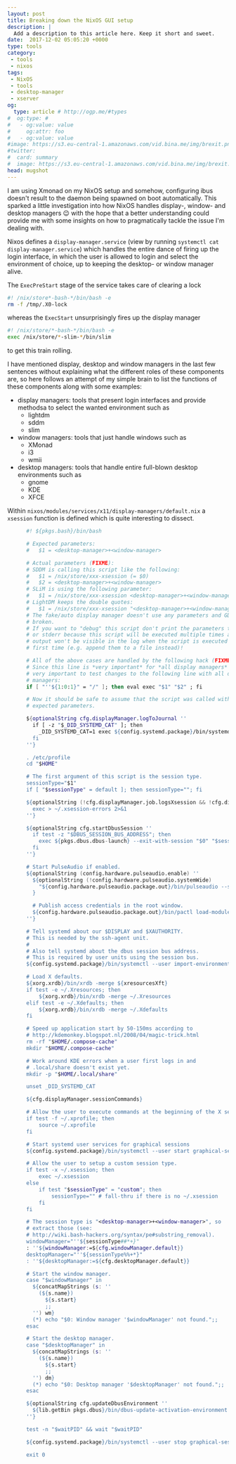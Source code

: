 ```yaml
---
layout: post
title: Breaking down the NixOS GUI setup
description: |
  Add a description to this article here. Keep it short and sweet.
date:  2017-12-02 05:05:20 +0000
type: tools
category:
 - tools
 - nixos
tags:
 - NixOS
 - tools
 - desktop-manager
 - xserver
og:
  type: article # http://ogp.me/#types
#  og:type: # 
#   - og:value: value
#     og:attr: foo
#   - og:value: value
#image: https://s3.eu-central-1.amazonaws.com/vid.bina.me/img/brexit.png
#twitter:
#  card: summary
#  image: https://s3.eu-central-1.amazonaws.com/vid.bina.me/img/brexit.png
head: mugshot
---
```

I am using Xmonad on my NixOS setup and somehow, configuring ibus doesn't
result to the daemon being spawned on boot automatically. This sparked a little
investigation into how NixOS handles display-, window- and desktop managers
:wink: with the hope that a better understanding could provide me with some
insights on how to pragmatically tackle the issue I'm dealing with.

Nixos defines a `display-manager.service` (view by running
`systemctl cat display-manager.service`) which handles the entire dance of
firing up the login interface, in which the user is allowed to login and select
the environment of choice, up to keeping the desktop- or window manager alive.

The `ExecPreStart` stage of the service takes care of clearing a lock

```bash
#! /nix/store*-bash-*/bin/bash -e
rm -f /tmp/.X0-lock
```

whereas the `ExecStart` unsurprisingly fires up the display manager

```bash
#! /nix/store/*-bash-*/bin/bash -e
exec /nix/store/*-slim-*/bin/slim
```

to get this train rolling.

I have mentioned display, desktop and window managers in the last few sentences
without explaining what the different roles of these components are, so here
follows an attempt of my simple brain to list the functions of these components
along with some examples:

  - display managers: tools that present login interfaces and provide methodsa
  to select the wanted environment such as
    - lightdm
    - sddm
    - slim
  - window managers: tools that just handle windows such as
    - XMonad
    - i3
    - wmii
  - desktop managers: tools that handle entire full-blown desktop environments
  such as
    - gnome
    - KDE
    - XFCE

Within `nixos/modules/services/x11/display-managers/default.nix` a `xsession`
function is defined which is quite interesting to dissect.

```nix
      #! ${pkgs.bash}/bin/bash

      # Expected parameters:
      #   $1 = <desktop-manager>+<window-manager>

      # Actual parameters (FIXME):
      # SDDM is calling this script like the following:
      #   $1 = /nix/store/xxx-xsession (= $0)
      #   $2 = <desktop-manager>+<window-manager>
      # SLiM is using the following parameter:
      #   $1 = /nix/store/xxx-xsession <desktop-manager>+<window-manager>
      # LightDM keeps the double quotes:
      #   $1 = /nix/store/xxx-xsession "<desktop-manager>+<window-manager>"
      # The fake/auto display manager doesn't use any parameters and GDM is
      # broken.
      # If you want to "debug" this script don't print the parameters to stdout
      # or stderr because this script will be executed multiple times and the
      # output won't be visible in the log when the script is executed for the
      # first time (e.g. append them to a file instead)!

      # All of the above cases are handled by the following hack (FIXME).
      # Since this line is *very important* for *all display managers* it is
      # very important to test changes to the following line with all display
      # managers:
      if [ "''${1:0:1}" = "/" ]; then eval exec "$1" "$2" ; fi

      # Now it should be safe to assume that the script was called with the
      # expected parameters.

      ${optionalString cfg.displayManager.logToJournal ''
        if [ -z "$_DID_SYSTEMD_CAT" ]; then
          _DID_SYSTEMD_CAT=1 exec ${config.systemd.package}/bin/systemd-cat -t xsession -- "$0" "$@"
        fi
      ''}

      . /etc/profile
      cd "$HOME"

      # The first argument of this script is the session type.
      sessionType="$1"
      if [ "$sessionType" = default ]; then sessionType=""; fi

      ${optionalString (!cfg.displayManager.job.logsXsession && !cfg.displayManager.logToJournal) ''
        exec > ~/.xsession-errors 2>&1
      ''}

      ${optionalString cfg.startDbusSession ''
        if test -z "$DBUS_SESSION_BUS_ADDRESS"; then
          exec ${pkgs.dbus.dbus-launch} --exit-with-session "$0" "$sessionType"
        fi
      ''}

      # Start PulseAudio if enabled.
      ${optionalString (config.hardware.pulseaudio.enable) ''
        ${optionalString (!config.hardware.pulseaudio.systemWide)
          "${config.hardware.pulseaudio.package.out}/bin/pulseaudio --start"
        }

        # Publish access credentials in the root window.
        ${config.hardware.pulseaudio.package.out}/bin/pactl load-module module-x11-publish "display=$DISPLAY"
      ''}

      # Tell systemd about our $DISPLAY and $XAUTHORITY.
      # This is needed by the ssh-agent unit.
      #
      # Also tell systemd about the dbus session bus address.
      # This is required by user units using the session bus.
      ${config.systemd.package}/bin/systemctl --user import-environment DISPLAY XAUTHORITY DBUS_SESSION_BUS_ADDRESS

      # Load X defaults.
      ${xorg.xrdb}/bin/xrdb -merge ${xresourcesXft}
      if test -e ~/.Xresources; then
          ${xorg.xrdb}/bin/xrdb -merge ~/.Xresources
      elif test -e ~/.Xdefaults; then
          ${xorg.xrdb}/bin/xrdb -merge ~/.Xdefaults
      fi

      # Speed up application start by 50-150ms according to
      # http://kdemonkey.blogspot.nl/2008/04/magic-trick.html
      rm -rf "$HOME/.compose-cache"
      mkdir "$HOME/.compose-cache"

      # Work around KDE errors when a user first logs in and
      # .local/share doesn't exist yet.
      mkdir -p "$HOME/.local/share"

      unset _DID_SYSTEMD_CAT

      ${cfg.displayManager.sessionCommands}

      # Allow the user to execute commands at the beginning of the X session.
      if test -f ~/.xprofile; then
          source ~/.xprofile
      fi

      # Start systemd user services for graphical sessions
      ${config.systemd.package}/bin/systemctl --user start graphical-session.target

      # Allow the user to setup a custom session type.
      if test -x ~/.xsession; then
          exec ~/.xsession
      else
          if test "$sessionType" = "custom"; then
              sessionType="" # fall-thru if there is no ~/.xsession
          fi
      fi

      # The session type is "<desktop-manager>+<window-manager>", so
      # extract those (see:
      # http://wiki.bash-hackers.org/syntax/pe#substring_removal).
      windowManager="''${sessionType##*+}"
      : ''${windowManager:=${cfg.windowManager.default}}
      desktopManager="''${sessionType%%+*}"
      : ''${desktopManager:=${cfg.desktopManager.default}}

      # Start the window manager.
      case "$windowManager" in
        ${concatMapStrings (s: ''
          (${s.name})
            ${s.start}
            ;;
        '') wm}
        (*) echo "$0: Window manager '$windowManager' not found.";;
      esac

      # Start the desktop manager.
      case "$desktopManager" in
        ${concatMapStrings (s: ''
          (${s.name})
            ${s.start}
            ;;
        '') dm}
        (*) echo "$0: Desktop manager '$desktopManager' not found.";;
      esac

      ${optionalString cfg.updateDbusEnvironment ''
        ${lib.getBin pkgs.dbus}/bin/dbus-update-activation-environment --systemd --all
      ''}

      test -n "$waitPID" && wait "$waitPID"

      ${config.systemd.package}/bin/systemctl --user stop graphical-session.target

      exit 0
```
